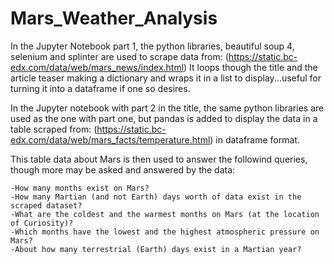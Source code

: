 # Mars_Weather_Analysis

In the Jupyter Notebook part 1, the python libraries, beautiful soup 4, selenium and splinter are used to scrape data from:
(https://static.bc-edx.com/data/web/mars_news/index.html) 
It loops though the title and the article teaser making a dictionary and wraps it in a list to display...useful for turning it into a dataframe if one so desires.

In the Jupyter notebook with part 2 in the title, the same python libraries are used as the one with part one, but pandas is added to display the data in a table scraped from:
(https://static.bc-edx.com/data/web/mars_facts/temperature.html) in dataframe format.

This table data about Mars is then used to answer the followind queries, though more may be asked and answered by the data:

    -How many months exist on Mars?
    -How many Martian (and not Earth) days worth of data exist in the scraped dataset?
    -What are the coldest and the warmest months on Mars (at the location of Curiosity)? 
    -Which months have the lowest and the highest atmospheric pressure on Mars? 
    -About how many terrestrial (Earth) days exist in a Martian year? 
